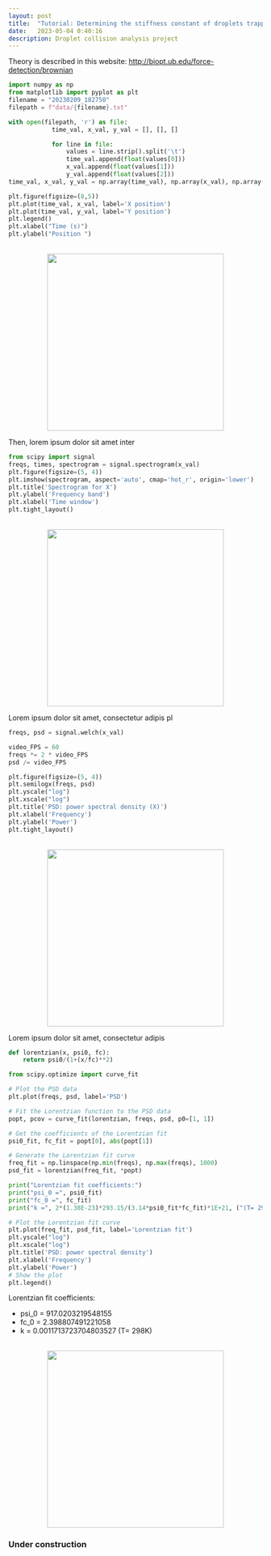 ```yaml
---
layout: post
title:  "Tutorial: Determining the stiffness constant of droplets trapped by optical tweezers"
date:   2023-05-04 0:40:16
description: Droplet collision analysis project
---
```

Theory is described in this website: http://biopt.ub.edu/force-detection/brownian
```python
import numpy as np
from matplotlib import pyplot as plt
filename = "20230209_182750"
filepath = f"data/{filename}.txt"

with open(filepath, 'r') as file:
            time_val, x_val, y_val = [], [], []

            for line in file:
                values = line.strip().split('\t')
                time_val.append(float(values[0]))
                x_val.append(float(values[1]))
                y_val.append(float(values[2]))
time_val, x_val, y_val = np.array(time_val), np.array(x_val), np.array(y_val)

plt.figure(figsize=(8,5))
plt.plot(time_val, x_val, label='X position')
plt.plot(time_val, y_val, label='Y position')
plt.legend()
plt.xlabel("Time (s)")
plt.ylabel("Position ")
```
<br>
<div class="separator" style="clear: both; text-align: center;">
<a href="../assets/images/20230504_position.png" imageanchor="1" style="margin-left: 1em; margin-right: 1em;">
<img border="0"  src="../assets/images/20230504_position.png" height="350" />
</a>
</div>

Then, lorem ipsum dolor sit amet inter

```python
from scipy import signal
freqs, times, spectrogram = signal.spectrogram(x_val)
plt.figure(figsize=(5, 4))
plt.imshow(spectrogram, aspect='auto', cmap='hot_r', origin='lower')
plt.title('Spectrogram for X')
plt.ylabel('Frequency band')
plt.xlabel('Time window')
plt.tight_layout()
```

<br>
<div class="separator" style="clear: both; text-align: center;">
<a href="../assets/images/20230504_spectrogram.png" imageanchor="1" style="margin-left: 1em; margin-right: 1em;">
<img border="0"  src="../assets/images/20230504_spectrogram.png" height="350" />
</a>
</div>

Lorem ipsum dolor sit amet, consectetur adipis pl 

```python
freqs, psd = signal.welch(x_val)

video_FPS = 60
freqs *= 2 * video_FPS
psd /= video_FPS

plt.figure(figsize=(5, 4))
plt.semilogx(freqs, psd)
plt.yscale("log")
plt.xscale("log")
plt.title('PSD: power spectral density (X)')
plt.xlabel('Frequency')
plt.ylabel('Power')
plt.tight_layout()

```

<br>
<div class="separator" style="clear: both; text-align: center;">
<a href="../assets/images/20230504_psd.png" imageanchor="1" style="margin-left: 1em; margin-right: 1em;">
<img border="0"  src="../assets/images/20230504_psd.png" height="350" />
</a>
</div>

Lorem ipsum dolor sit amet, consectetur adipis

```python
def lorentzian(x, psi0, fc):
    return psi0/(1+(x/fc)**2)

from scipy.optimize import curve_fit

# Plot the PSD data
plt.plot(freqs, psd, label='PSD')

# Fit the Lorentzian function to the PSD data
popt, pcov = curve_fit(lorentzian, freqs, psd, p0=[1, 1])

# Get the coefficients of the Lorentzian fit
psi0_fit, fc_fit = popt[0], abs(popt[1])

# Generate the Lorentzian fit curve
freq_fit = np.linspace(np.min(freqs), np.max(freqs), 1000)
psd_fit = lorentzian(freq_fit, *popt)

print("Lorentzian fit coefficients:")
print("psi_0 =", psi0_fit)
print("fc_0 =", fc_fit)
print("k =", 2*(1.38E-23)*293.15/(3.14*psi0_fit*fc_fit)*1E+21, ("(T= 298K)"))

# Plot the Lorentzian fit curve
plt.plot(freq_fit, psd_fit, label='Lorentzian fit')
plt.yscale("log")
plt.xscale("log")
plt.title('PSD: power spectral density')
plt.xlabel('Frequency')
plt.ylabel('Power')
# Show the plot
plt.legend()
```
Lorentzian fit coefficients:
* psi_0 = 917.0203219548155
* fc_0 = 2.398807491221058
* k = 0.0011713723704803527 (T= 298K)

<br>
<div class="separator" style="clear: both; text-align: center;">
<a href="../assets/img/20230504_psd_fit.png" imageanchor="1" style="margin-left: 1em; margin-right: 1em;">
<img border="0"  src="../assets/img/20230504_psd_fit.png" height="350" />
</a>
</div>


### Under construction